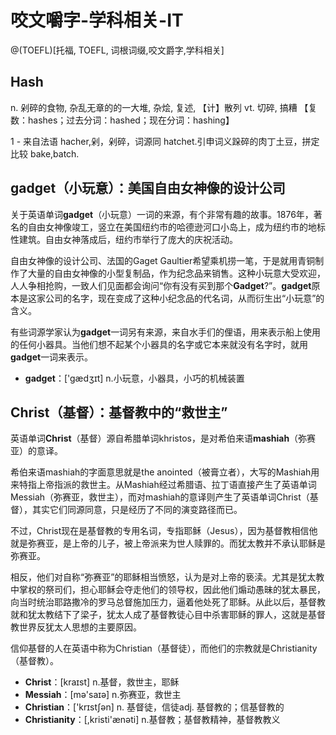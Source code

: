 # 咬文嚼字-学科相关-IT

@(TOEFL)[托福, TOEFL, 词根词缀,咬文爵字,学科相关]



## Hash

n. 剁碎的食物, 杂乱无章的的一大堆, 杂烩, 复述, 【计】散列
vt. 切碎, 搞糟
【复数：hashes；过去分词：hashed；现在分词：hashing】

1 - 来自法语 hacher,剁，剁碎，词源同 hatchet.引申词义跺碎的肉丁土豆，拼定比较 bake,batch.



## gadget（小玩意）：美国自由女神像的设计公司

关于英语单词**gadget**（小玩意）一词的来源，有个非常有趣的故事。1876年，著名的自由女神像竣工，竖立在美国纽约市的哈德逊河口小岛上，成为纽约市的地标性建筑。自由女神落成后，纽约市举行了庞大的庆祝活动。

自由女神像的设计公司、法国的Gaget Gaultier希望乘机捞一笔，于是就用青铜制作了大量的自由女神像的小型复制品，作为纪念品来销售。这种小玩意大受欢迎，人人争相抢购，一致人们见面都会询问“你有没有买到那个**Gadget**?”。**gadget**原本是这家公司的名字，现在变成了这种小纪念品的代名词，从而衍生出“小玩意”的含义。

有些词源学家认为**gadget**一词另有来源，来自水手们的俚语，用来表示船上使用的任何小器具。当他们想不起某个小器具的名字或它本来就没有名字时，就用**gadget**一词来表示。

- **gadget**：['gædʒɪt] n.小玩意，小器具，小巧的机械装置



## Christ（基督）：基督教中的“救世主”

英语单词**Christ**（基督）源自希腊单词khristos，是对希伯来语**mashiah**（弥赛亚）的意译。

希伯来语mashiah的字面意思就是the anointed（被膏立者），大写的Mashiah用来特指上帝指派的救世主。从Mashiah经过希腊语、拉丁语直接产生了英语单词Messiah（弥赛亚，救世主），而对mashiah的意译则产生了英语单词Christ（基督），其实它们同源同意，只是经历了不同的演变路径而已。

不过，Christ现在是基督教的专用名词，专指耶稣（Jesus），因为基督教相信他就是弥赛亚，是上帝的儿子，被上帝派来为世人赎罪的。而犹太教并不承认耶稣是弥赛亚。

相反，他们对自称“弥赛亚”的耶稣相当愤怒，认为是对上帝的亵渎。尤其是犹太教中掌权的祭司们，担心耶稣会夺走他们的领导权，因此他们煽动愚昧的犹太暴民，向当时统治耶路撒冷的罗马总督施加压力，逼着他处死了耶稣。从此以后，基督教就和犹太教结下了梁子，犹太人成了基督教徒心目中杀害耶稣的罪人，这就是基督教世界反犹太人思想的主要原因。

信仰基督的人在英语中称为Christian（基督徒），而他们的宗教就是Christianity（基督教）。

- **Christ**：[kraɪst] n.基督，救世主，耶稣
- **Messiah**：[mə'saɪə] n.弥赛亚，救世主
- **Christian**：['krɪstʃən] n. 基督徒，信徒adj. 基督教的；信基督教的
- **Christianity**：[,kristi'ænəti] n.基督教；基督教精神，基督教教义